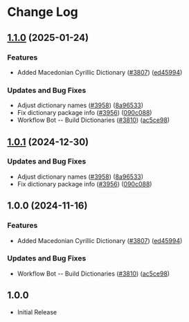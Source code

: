 # Change Log

## [1.1.0](https://github.com/VictorRos/cspell-dicts/compare/@cspell/dict-mk-v1.0.1...@cspell/dict-mk@1.1.0) (2025-01-24)


### Features

* Added Macedonian Cyrillic Dictionary ([#3807](https://github.com/VictorRos/cspell-dicts/issues/3807)) ([ed45994](https://github.com/VictorRos/cspell-dicts/commit/ed459942f7cc71b65f5bfaeba4b5a2d2036556a4))


### Updates and Bug Fixes

* Adjust dictionary names ([#3958](https://github.com/VictorRos/cspell-dicts/issues/3958)) ([8a96533](https://github.com/VictorRos/cspell-dicts/commit/8a96533bec21280103740868b81559437c413501))
* Fix dictionary package info ([#3956](https://github.com/VictorRos/cspell-dicts/issues/3956)) ([090c088](https://github.com/VictorRos/cspell-dicts/commit/090c0881c3a66e946fe49baf16e54c4b1231cceb))
* Workflow Bot -- Build Dictionaries ([#3810](https://github.com/VictorRos/cspell-dicts/issues/3810)) ([ac5ce98](https://github.com/VictorRos/cspell-dicts/commit/ac5ce9856cf260680030e3c119bb84078bce250c))

## [1.0.1](https://github.com/streetsidesoftware/cspell-dicts/compare/@cspell/dict-mk@1.0.0...@cspell/dict-mk@1.0.1) (2024-12-30)


### Updates and Bug Fixes

* Adjust dictionary names ([#3958](https://github.com/streetsidesoftware/cspell-dicts/issues/3958)) ([8a96533](https://github.com/streetsidesoftware/cspell-dicts/commit/8a96533bec21280103740868b81559437c413501))
* Fix dictionary package info ([#3956](https://github.com/streetsidesoftware/cspell-dicts/issues/3956)) ([090c088](https://github.com/streetsidesoftware/cspell-dicts/commit/090c0881c3a66e946fe49baf16e54c4b1231cceb))

## 1.0.0 (2024-11-16)


### Features

* Added Macedonian Cyrillic Dictionary ([#3807](https://github.com/streetsidesoftware/cspell-dicts/issues/3807)) ([ed45994](https://github.com/streetsidesoftware/cspell-dicts/commit/ed459942f7cc71b65f5bfaeba4b5a2d2036556a4))


### Updates and Bug Fixes

* Workflow Bot -- Build Dictionaries ([#3810](https://github.com/streetsidesoftware/cspell-dicts/issues/3810)) ([ac5ce98](https://github.com/streetsidesoftware/cspell-dicts/commit/ac5ce9856cf260680030e3c119bb84078bce250c))

## 1.0.0

- Initial Release
